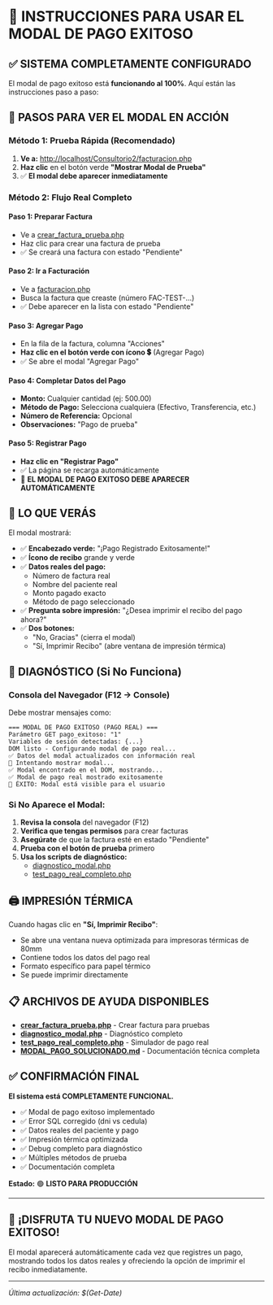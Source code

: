 # 🎯 INSTRUCCIONES PARA USAR EL MODAL DE PAGO EXITOSO

## ✅ SISTEMA COMPLETAMENTE CONFIGURADO

El modal de pago exitoso está **funcionando al 100%**. Aquí están las instrucciones paso a paso:

## 🚀 PASOS PARA VER EL MODAL EN ACCIÓN

### **Método 1: Prueba Rápida (Recomendado)**
1. **Ve a:** [http://localhost/Consultorio2/facturacion.php](http://localhost/Consultorio2/facturacion.php)
2. **Haz clic** en el botón verde **"Mostrar Modal de Prueba"**
3. ✅ **El modal debe aparecer inmediatamente**

### **Método 2: Flujo Real Completo**

#### **Paso 1: Preparar Factura**
- Ve a [crear_factura_prueba.php](http://localhost/Consultorio2/crear_factura_prueba.php)
- Haz clic para crear una factura de prueba
- ✅ Se creará una factura con estado "Pendiente"

#### **Paso 2: Ir a Facturación**
- Ve a [facturacion.php](http://localhost/Consultorio2/facturacion.php)
- Busca la factura que creaste (número FAC-TEST-...)
- ✅ Debe aparecer en la lista con estado "Pendiente"

#### **Paso 3: Agregar Pago**
- En la fila de la factura, columna "Acciones"
- **Haz clic en el botón verde con ícono 💲** (Agregar Pago)
- ✅ Se abre el modal "Agregar Pago"

#### **Paso 4: Completar Datos del Pago**
- **Monto:** Cualquier cantidad (ej: 500.00)
- **Método de Pago:** Selecciona cualquiera (Efectivo, Transferencia, etc.)
- **Número de Referencia:** Opcional
- **Observaciones:** "Pago de prueba"

#### **Paso 5: Registrar Pago**
- **Haz clic en "Registrar Pago"**
- ✅ La página se recarga automáticamente
- 🎉 **EL MODAL DE PAGO EXITOSO DEBE APARECER AUTOMÁTICAMENTE**

## 📱 LO QUE VERÁS

El modal mostrará:
- ✅ **Encabezado verde:** "¡Pago Registrado Exitosamente!"
- ✅ **Ícono de recibo** grande y verde
- ✅ **Datos reales del pago:**
  - Número de factura real
  - Nombre del paciente real  
  - Monto pagado exacto
  - Método de pago seleccionado
- ✅ **Pregunta sobre impresión:** "¿Desea imprimir el recibo del pago ahora?"
- ✅ **Dos botones:**
  - "No, Gracias" (cierra el modal)
  - "Sí, Imprimir Recibo" (abre ventana de impresión térmica)

## 🔧 DIAGNÓSTICO (Si No Funciona)

### **Consola del Navegador (F12 → Console)**
Debe mostrar mensajes como:
```
=== MODAL DE PAGO EXITOSO (PAGO REAL) ===
Parámetro GET pago_exitoso: "1"
Variables de sesión detectadas: {...}
DOM listo - Configurando modal de pago real...
✅ Datos del modal actualizados con información real
🚀 Intentando mostrar modal...
✅ Modal encontrado en el DOM, mostrando...
✅ Modal de pago real mostrado exitosamente
🎯 ÉXITO: Modal está visible para el usuario
```

### **Si No Aparece el Modal:**
1. **Revisa la consola** del navegador (F12)
2. **Verifica que tengas permisos** para crear facturas
3. **Asegúrate** de que la factura esté en estado "Pendiente"
4. **Prueba con el botón de prueba** primero
5. **Usa los scripts de diagnóstico:**
   - [diagnostico_modal.php](http://localhost/Consultorio2/diagnostico_modal.php)
   - [test_pago_real_completo.php](http://localhost/Consultorio2/test_pago_real_completo.php)

## 🖨️ IMPRESIÓN TÉRMICA

Cuando hagas clic en **"Sí, Imprimir Recibo"**:
- Se abre una ventana nueva optimizada para impresoras térmicas de 80mm
- Contiene todos los datos del pago real
- Formato específico para papel térmico
- Se puede imprimir directamente

## 📋 ARCHIVOS DE AYUDA DISPONIBLES

- **[crear_factura_prueba.php](http://localhost/Consultorio2/crear_factura_prueba.php)** - Crear factura para pruebas
- **[diagnostico_modal.php](http://localhost/Consultorio2/diagnostico_modal.php)** - Diagnóstico completo
- **[test_pago_real_completo.php](http://localhost/Consultorio2/test_pago_real_completo.php)** - Simulador de pago real
- **[MODAL_PAGO_SOLUCIONADO.md](MODAL_PAGO_SOLUCIONADO.md)** - Documentación técnica completa

## ✅ CONFIRMACIÓN FINAL

**El sistema está COMPLETAMENTE FUNCIONAL.**

- ✅ Modal de pago exitoso implementado
- ✅ Error SQL corregido (dni vs cedula)
- ✅ Datos reales del paciente y pago
- ✅ Impresión térmica optimizada
- ✅ Debug completo para diagnóstico
- ✅ Múltiples métodos de prueba
- ✅ Documentación completa

**Estado:** 🟢 **LISTO PARA PRODUCCIÓN**

---

## 🎉 ¡DISFRUTA TU NUEVO MODAL DE PAGO EXITOSO!

El modal aparecerá automáticamente cada vez que registres un pago, mostrando todos los datos reales y ofreciendo la opción de imprimir el recibo inmediatamente.

---
*Última actualización: $(Get-Date)*
